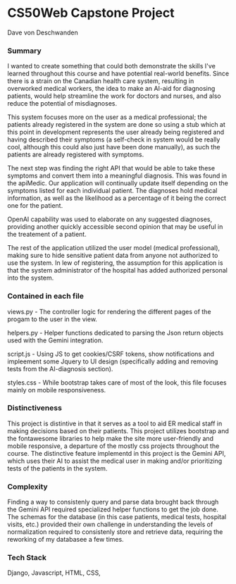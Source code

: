 
# CS50Web Capstone Project

Dave von Deschwanden

### Summary

I wanted to create something that could both demonstrate the skills I've learned throughout this course and have potential real-world benefits. Since there is a strain on the Canadian health care system, resulting in overworked medical workers, the idea to make an AI-aid for diagnosing patients, would help streamline the work for doctors and nurses, and also reduce the potential of misdiagnoses.

This system focuses more on the user as a medical professional; the patients already registered in the system are done so using a stub which at this point in development represents the user already being registered and having described their symptoms (a self-check in system would be really cool, although this could also just have been done manually), as such the patients are already registered with symptoms. 

The next step was finding the right API that would be able to take these symptoms and convert them into a meaningful diagnosis. This was found in the apiMedic. Our application will continually update itself depending on the symptoms listed for each individual patient. The diagnoses hold medical information, as well as the likelihood as a percentage of it being the correct one for the patient.

OpenAI capability was used to elaborate on any suggested diagnoses, providing another quickly accessible second opinion that may be useful in the treatement of a patient.

The rest of the application utilized the user model (medical professional), making sure to hide sensitive patient data from anyone not authorized to use the system. In lew of registering, the assumption for this application is that the system administrator of the hospital has added authorized personal into the system.

### Contained in each file

views.py - The controller logic for rendering the different pages of the progam to the user in the view.

helpers.py - Helper functions dedicated to parsing the Json return objects used with the Gemini integration.

script.js - Using JS to get cookies/CSRF tokens, show notifications and impleement some Jquery to UI design (specifically adding and removing tests from the AI-diagnosis section).

styles.css - While bootstrap takes care of most of the look, this file focuses mainly on mobile responsiveness.

### Distinctiveness

This project is distintive in that it serves as a tool to aid ER medical staff in making decisions based on their patients. This project utilizes bootstrap and the fontawesome libraries to help make the site more user-friendly and mobile responsive, a departure of the mostly css projects throughout the course. The distinctive feature implementd in this project is the Gemini API, which uses their AI to assist the medical user in making and/or prioritizing tests of the patients in the system. 


### Complexity

Finding a way to consistenly query and parse data brought back through the Gemini API required specialized helper functions to get the job done. The schemas for the database (in this case patients, medical tests, hospital visits, etc.) provided their own challenge in understanding the levels of normalization required to consistenly store and retrieve data, requiring the reworking of my databasee a few times.

### Tech Stack

Django, Javascript, HTML, CSS, 

